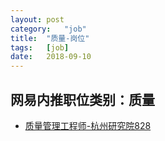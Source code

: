 ```yaml
---
layout:	post
category:	"job"
title:	"质量-岗位"
tags:	[job]
date:	2018-09-10
---
```

## 网易内推职位类别：质量
- [质量管理工程师-杭州研究院828](http://bole.netease.com/position/h5/detail.do?id=12608&rcode=D1O21582aT)
